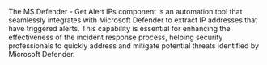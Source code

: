 The MS Defender - Get Alert IPs component is an automation tool that seamlessly integrates with Microsoft Defender to extract IP addresses that have triggered alerts. This capability is essential for enhancing the effectiveness of the incident response process, helping security professionals to quickly address and mitigate potential threats identified by Microsoft Defender.
